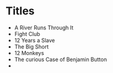 # Titles

- A River Runs Through It
- Fight Club
- 12 Years a Slave
- The Big Short
- 12 Monkeys
- The curious Case of Benjamin Button
-
